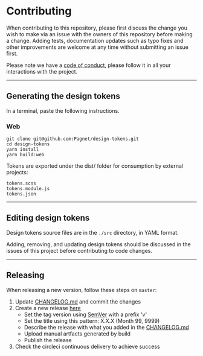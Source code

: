 # Contributing

When contributing to this repository, please first discuss the change you wish to make via an issue with the owners of this repository before making a change. Adding tests, documentation updates such as typo fixes and other improvements are welcome at any time without submitting an issue first.

Please note we have a [code of conduct](https://github.com/Pagnet/design-tokens/blob/master/CODE_OF_CONDUCT.md), please follow it in all your interactions with the project.

---

## Generating the design tokens

In a terminal, paste the following instructions.

### Web

```
git clone git@github.com:Pagnet/design-tokens.git
cd design-tokens
yarn install
yarn build:web
```

Tokens are exported under the dist/ folder for consumption by external projects:

```
tokens.scss
tokens.module.js
tokens.json
```

---

## Editing design tokens

Design tokens source files are in the `./src` directory, in YAML format.

Adding, removing, and updating design tokens should be discussed in the issues of this project before contributing to code changes.

---

## Releasing

When releasing a new version, follow these steps on `master`:

1.  Update [CHANGELOG.md](https://github.com/Pagnet/design-tokens/blob/master/CHANGELOG.md) and commit the changes
2.  Create a new release [here](https://github.com/Pagnet/design-tokens/releases/new)
    - Set the tag version using [SemVer](http://semver.org/) with a prefix 'v'
    - Set the title using this pattern: X.X.X (Month 99, 9999)
    - Describe the release with what you added in the [CHANGELOG.md](https://github.com/Pagnet/design-tokens/blob/master/CHANGELOG.md)
    - Upload manual artfacts generated by build
    - Publish the release
3.  Check the circleci continuous delivery to achieve success
